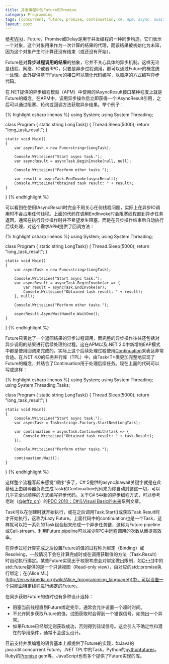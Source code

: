 ```yaml
---
title: 并发编程中的Future和Promise
category: Programming
tags: [concurrent, future, promise, continuation, c#, apm, async, await]
layout: post
---
```


[参考Wiki](http://en.wikipedia.org/wiki/Futures_and_promises)，Future，Promise或Delay是用于并发编程的一种同步构造。它们表示一个对象，这个对象用来作为一次计算的结果的代理，而该结果被初始化为未知，因为这个对象产生时计算还没有结束（或还没有开始）。

Future是对**异步过程调用的结果**的抽象，它并不关心具体的异步机制。这样无论是线程、网络、IO或者RPC，只要是异步过程调用，都可以通过Future的概念统一处理。此外提供基于Future的接口可以简化代码编写，以顺序的方式编写异步代码。

在.NET提供的异步编程模型（APM）中使用的IAsyncResult接口某种程度上就是Future的概念，在APM中，调用异步操作后立即获得一个IAsyncResult引用，之后可以通过阻塞、轮询或回调方法获取异步结果。举个例子：

{% highlight csharp linenos %}
using System;
using System.Threading;

class Program
{
    static string LongTask()
    {
        Thread.Sleep(5000);
        return "long_task_result";
    }

    static void Main()
    {
        var asyncTask = new Func<string>(LongTask);

        Console.WriteLine("Start async task.");
        var asyncResult = asyncTask.BeginInvoke(null, null);

        Console.WriteLine("Perform other tasks.");

        var result = asyncTask.EndInvoke(asyncResult);
        Console.WriteLine("Obtained task result: " + result);
    }
}
{% endhighlight %}

可以看到在使用IAsyncResult时完全不用关心任何线程问题，实际上在异步IO调用时不会占用任何线程。上面的代码在调用EndInvoke时会阻塞线程直到异步任务返回，通常在执行异步操作时并不希望发生阻塞，而是在异步操作结束后自动执行后续处理，对这个需求APM提供了回调方法：

{% highlight csharp linenos %}
using System;
using System.Threading;

class Program
{
    static string LongTask()
    {
        Thread.Sleep(5000);
        return "long_task_result";
    }

    static void Main()
    {
        var asyncTask = new Func<string>(LongTask);

        Console.WriteLine("Start async task.");
        var asyncResult = asyncTask.BeginInvoke(ar => {
            var result = asyncTask.EndInvoke(ar);
            Console.WriteLine("Obtained task result: " + result);
        }, null);

        Console.WriteLine("Perform other tasks.");

        asyncResult.AsyncWaitHandle.WaitOne();
    }
}
{% endhighlight %}

Future只表达了一个返回结果的异步过程调用，而完整的异步操作往往还包括对异步调用的结果进行后续处理的过程，这在APM以及.NET 2.0中新增的EAP模式中都是使用回调来完成的，实际上这个后续处理过程使用[Continuation](/blog/2011/09/06/coroutine-part-3-coroutine-and-continuation)来表达非常合适。在.NET 4.0的任务并行库（TPL）中，由Task<T\>类更加完整地实现了Future的概念，并结合了Continuation用于处理后续任务。现在上面的代码可以写成这样：

{% highlight csharp linenos %}
using System;
using System.Threading;
using System.Threading.Tasks;

class Program
{
    static string LongTask()
    {
        Thread.Sleep(5000);
        return "long_task_result";
    }

    static void Main()
    {
        Console.WriteLine("Start async task.");
        var asyncTask = Task<string>.Factory.StartNew(LongTask);

        var continuation = asyncTask.ContinueWith(task => {
            Console.WriteLine("Obtained task result: " + task.Result);
        });

        Console.WriteLine("Perform other tasks.");

        continuation.Wait();
    }
}
{% endhighlight %}

这样整个流程写起来感觉“顺序”多了，C# 5提供的async和await关键字就是在此基础上由编译器负责生成Task和Continuation代码来为你自动封装这一切，可以几乎完全以顺序的方式编写异步代码。关于C# 5中新的异步编程方式，可以参考老赵（[@jeffz_cn](http://twitter.com/jeffz_cn)）的[PDC 2010：C#与Visual Basic的未来](http://blog.zhaojie.me/2010/10/pdc2010-the-future-of-csharp-and-vb-by-anders-hejlsberg-1.html)系列文章。

Task可以在创建时就开始执行，或在之后调用Task.Start()或获取Task.Result时才开始执行，这称为Lazy Future。上面代码中的continuation也是一个Task，这样就可以把一系列的Task组合起来形成一个异步任务链，这称为Future pipeline或Call-stream。利用Future pipeline可以减少RPC中远程调用的次数从而提高效率。

在异步过程计算完成之后设置Future的值的过程称为绑定（Binding）或Resolving，一般情况下会在计算完成时或在调用获取值的方法（Task.Result）时自动执行绑定。某些Future实现出于权限考虑会对绑定做出限制，如[C++11](http://en.wikipedia.org/wiki/C%2B%2B11#Threading_facilities)中的std::future提供的是一个只读视图（Read-only view），由对应的std::promise执行绑定；在[Alice ML](http://en.wikipedia.org/wiki/Alice_(programming_language\))中，可以设置一个只能由特定线程进行绑定的Future。

在同步获取Future的值时也有多种设计选择：

* 阻塞当前线程直到Future绑定完毕，通常会允许设置一个超时时间。
* 不允许同步获取Future的值，试图获取时会得到一个错误信号，如抛出一个异常。
* 如果Future已经绑定则获取成功，否则得到错误信号。这会引入不确定性和潜在的争用条件，通常不会这么设计。

目前支持并发编程的语言基本上都提供了Future的实现，如Java的java.util.concurrent.Future，.NET TPL中的Task，Python的[pythonfutures](http://code.google.com/p/pythonfutures/)，Ruby的[Promise](http://rubygems.org/gems/promise) gem等，JavaScript也有多个提供了Future实现的库。
